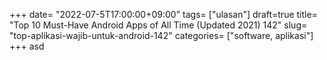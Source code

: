 +++
date= "2022-07-5T17:00:00+09:00"
tags= ["ulasan"]
draft=true
title= "Top 10 Must-Have Android Apps of All Time (Updated 2021)        142"
slug= "top-aplikasi-wajib-untuk-android-142"
categories= ["software, aplikasi"]
+++
asd

